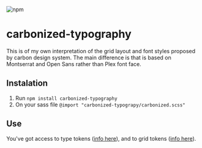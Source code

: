 ![npm](https://img.shields.io/npm/v/carbonized-typography)

# carbonized-typography

This is of my own interpretation of the grid layout and font styles proposed by carbon design system. The main difference is that is based on Montserrat and Open Sans rather than Plex font face.

## Instalation

1. Run ```npm install carbonized-typography```
2. On your sass file ```@import "carbonized-typograpy/carbonized.scss"```

## Use

You've got access to type tokens ([info here](https://www.carbondesignsystem.com/guidelines/typography/overview)), and to grid tokens ([info here](https://www.carbondesignsystem.com/guidelines/2x-grid/implementation)).
